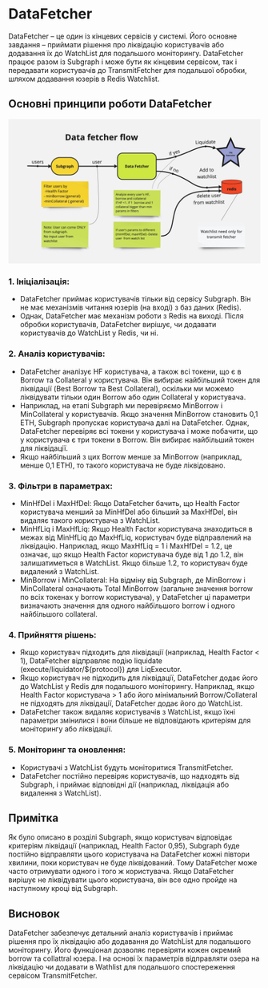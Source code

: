 # DataFetcher

DataFetcher – це один із кінцевих сервісів у системі. Його основне завдання – приймати рішення про ліквідацію користувачів або додавання їх до WatchList для подальшого моніторингу. DataFetcher працює разом із Subgraph і може бути як кінцевим сервісом, так і передавати користувачів до TransmitFetcher для подальшої обробки, шляхом додавання юзерів в Redis Watchlist.

## Основні принципи роботи DataFetcher

![Data fetcher flow](../images/dataFetcherFlow.jpg)

### 1. Ініціалізація:

- DataFetcher приймає користувачів тільки від сервісу Subgraph. Він не має механізмів читання юзерів (на вході) з баз даних (Redis).
- Однак, DataFetcher має механізм роботи з Redis на виході. Після обробки користувачів, DataFetcher вирішує, чи додавати користувачів до WatchList у Redis, чи ні.

### 2. Аналіз користувачів:

- DataFetcher аналізує HF користувача, а також всі токени, що є в Borrow та Collateral у користувача. Він вибирає найбільший токен для ліквідації (Best Borrow та Best Collateral), оскільки ми можемо ліквідувати тільки один Borrow або один Collateral у користувача.
- Наприклад, на етапі Subgraph ми перевіряємо MinBorrow і MinCollateral у користувачів. Якщо значення MinBorrow становить 0,1 ETH, Subgraph пропускає користувача далі на DataFetcher. Однак, DataFetcher перевіряє всі токени у користувача і може побачити, що у користувача є три токени в Borrow. Він вибирає найбільший токен для ліквідації.
- Якщо найбільший з цих Borrow менше за MinBorrow (наприклад, менше 0,1 ETH), то такого користувача не буде ліквідовано.

### 3. Фільтри в параметрах:

- MinHfDel і MaxHfDel: Якщо DataFetcher бачить, що Health Factor користувача менший за MinHfDel або більший за MaxHfDel, він видаляє такого користувача з WatchList.
- MinHfLiq і MaxHfLiq: Якщо Health Factor користувача знаходиться в межах від MinHfLiq до MaxHfLiq, користувач буде відправлений на ліквідацію. Наприклад, якщо MaxHfLiq = 1 і MaxHfDel = 1.2, це означає, що якщо Health Factor користувача буде від 1 до 1.2, він залишатиметься в WatchList. Якщо більше 1.2, то користувач буде видалений з WatchList.
- MinBorrow і MinCollateral: На відміну від Subgraph, де MinBorrow і MinCollateral означають Total MinBorrow (загальне значення borrow по всіх токенах у borrow користувача), у DataFetcher ці параметри визначають значення для одного найбільшого borrow і одного найбільшого collateral.

### 4. Прийняття рішень:

- Якщо користувач підходить для ліквідації (наприклад, Health Factor < 1), DataFetcher відправляє подію liquidate (execute/liquidator/${protocol}) для LiqExecutor.
- Якщо користувач не підходить для ліквідації, DataFetcher додає його до WatchList у Redis для подальшого моніторингу. Наприклад, якщо Health Factor користувача > 1 або його мінімальний Borrow/Collateral не підходять для ліквідації, DataFetcher додає його до WatchList.
- DataFetcher також видаляє користувачів з WatchList, якщо їхні параметри змінилися і вони більше не відповідають критеріям для моніторингу або ліквідації.

### 5. Моніторинг та оновлення:

- Користувачі з WatchList будуть моніторитися TransmitFetcher.
- DataFetcher постійно перевіряє користувачів, що надходять від Subgraph, і приймає відповідні дії (наприклад, ліквідація або видалення з WatchList).

## Примітка

Як було описано в розділі Subgraph, якщо користувач відповідає критеріям ліквідації (наприклад, Health Factor 0,95), Subgraph буде постійно відправляти цього користувача на DataFetcher кожні півтори хвилини, поки користувач не буде ліквідований. Тому DataFetcher може часто отримувати одного і того ж користувача. Якщо DataFetcher вирішує не ліквідувати цього користувача, він все одно пройде на наступному кроці від Subgraph.

## Висновок

DataFetcher забезпечує детальний аналіз користувачів і приймає рішення про їх ліквідацію або додавання до WatchList для подальшого моніторингу. Його функціонал дозволяє перевіряти кожен окремий borrow та collattral юзера. І на основі їх параметрів відправляти озера на ліквідацію чи додавати в Wathlist для подальшого спостереження сервісом TransmitFetcher.
